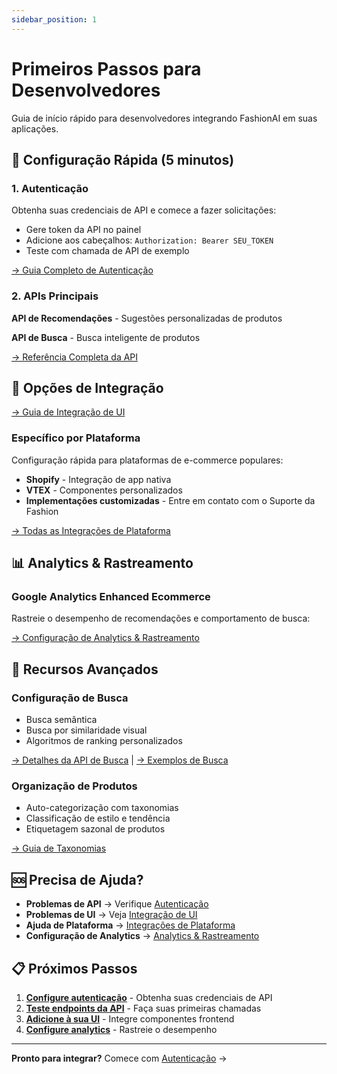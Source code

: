 ```yaml
---
sidebar_position: 1
---
```


# Primeiros Passos para Desenvolvedores

Guia de início rápido para desenvolvedores integrando FashionAI em suas aplicações.

## 🚀 Configuração Rápida (5 minutos)

### 1. Autenticação
Obtenha suas credenciais de API e comece a fazer solicitações:
- Gere token da API no painel
- Adicione aos cabeçalhos: `Authorization: Bearer SEU_TOKEN`
- Teste com chamada de API de exemplo

[→ Guia Completo de Autenticação](./authentication)

### 2. APIs Principais
**API de Recomendações** - Sugestões personalizadas de produtos

**API de Busca** - Busca inteligente de produtos

[→ Referência Completa da API](./api-endpoints)

## 🔧 Opções de Integração

[→ Guia de Integração de UI](./ui-integration)

### Específico por Plataforma
Configuração rápida para plataformas de e-commerce populares:
- **Shopify** - Integração de app nativa
- **VTEX** - Componentes personalizados
- **Implementações customizadas** - Entre em contato com o Suporte da Fashion

[→ Todas as Integrações de Plataforma](./integrations/)

## 📊 Analytics & Rastreamento

### Google Analytics Enhanced Ecommerce
Rastreie o desempenho de recomendações e comportamento de busca:

[→ Configuração de Analytics & Rastreamento](./analytics/)

## 🎯 Recursos Avançados

### Configuração de Busca
- Busca semântica
- Busca por similaridade visual
- Algoritmos de ranking personalizados

[→ Detalhes da API de Busca](./search/overview) | [→ Exemplos de Busca](./search/examples)

### Organização de Produtos
- Auto-categorização com taxonomias
- Classificação de estilo e tendência
- Etiquetagem sazonal de produtos

[→ Guia de Taxonomias](../user-guide/taxonomies)


## 🆘 Precisa de Ajuda?

- **Problemas de API** → Verifique [Autenticação](./authentication)
- **Problemas de UI** → Veja [Integração de UI](./ui-integration)
- **Ajuda de Plataforma** → [Integrações de Plataforma](./integrations/)
- **Configuração de Analytics** → [Analytics & Rastreamento](./analytics/)

## 📋 Próximos Passos

1. **[Configure autenticação](./authentication)** - Obtenha suas credenciais de API
2. **[Teste endpoints da API](./api-endpoints)** - Faça suas primeiras chamadas
3. **[Adicione à sua UI](./ui-integration)** - Integre componentes frontend
4. **[Configure analytics](./analytics/)** - Rastreie o desempenho

---

**Pronto para integrar?** Comece com [Autenticação](./authentication) →